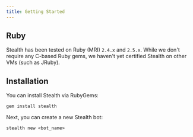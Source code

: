 ```yaml
---
title: Getting Started
---
```


## Ruby

Stealth has been tested on Ruby (MRI) `2.4.x` and `2.5.x`. While we don't require any C-based Ruby gems, we haven't yet certified Stealth on other VMs (such as JRuby).

## Installation

You can install Stealth via RubyGems:

  ```
  gem install stealth
  ```

Next, you can create a new Stealth bot:

  ```
  stealth new <bot_name>
  ```
